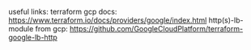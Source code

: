 useful links: 
terraform gcp docs: https://www.terraform.io/docs/providers/google/index.html
http(s)-lb-module from gcp: https://github.com/GoogleCloudPlatform/terraform-google-lb-http
